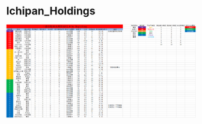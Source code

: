 # Ichipan_Holdings
![Image text](https://raw.githubusercontent.com/magicyang1992/Ichipan_Holdings/main/ichipan.png)
